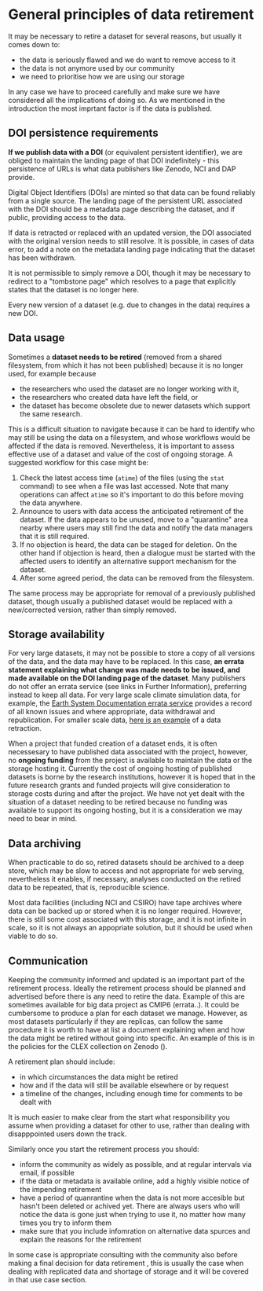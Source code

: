 # General principles of data retirement

It may be necessary to retire a dataset for several reasons, but usually it comes down to:

- the data is seriously flawed and we do want to remove access to it
- the data is not anymore used by our community
- we need to prioritise how we are using our storage

In any case we have to proceed carefully and make sure we have considered all the implications of doing so. As we mentioned in the introduction the most imprtant factor is if the data is published.

## DOI persistence requirements

**If we publish data with a DOI** (or equivalent persistent identifier), we are obliged to maintain the landing page of that DOI indefinitely - this persistence of URLs is what data publishers like Zenodo, NCI and DAP provide. 

Digital Object Identifiers (DOIs) are minted so that data can be found reliably from a single source. The landing page of the persistent URL associated with the DOI should be a metadata page describing the dataset, and if public, providing access to the data.

If data is retracted or replaced with an updated version, the DOI associated with the original version needs to still resolve. It is possible, in cases of data error, to add a note on the metadata landing page indicating that the dataset has been withdrawn.

It is not permissible to simply remove a DOI, though it may be necessary to redirect to a "tombstone page" which resolves to a page that explicitly states that the dataset is no longer here.

Every new version of a dataset (e.g. due to changes in the data) requires a new DOI.

## Data usage
Sometimes a **dataset needs to be retired** (removed from a shared filesystem, from which it has not been published) because it is no longer used, for example because 
- the researchers who used the dataset are no longer working with it, 
- the researchers who created data have left the field, or 
- the dataset has become obsolete due to newer datasets which support the same research. 

This is a difficult situation to navigate because it can be hard to identify who may still be using the data on a filesystem, and whose workflows would be affected if the data is removed. Nevertheless, it is important to assess effective use of a dataset and value of the cost of ongoing storage. A suggested workflow for this case might be:
1. Check the latest access time (`atime`) of the files (using the `stat` command) to see when a file was last accessed. Note that many operations can affect `atime` so it's important to do this before moving the data anywhere.
2. Announce to users with data access the anticipated retirement of the dataset. If the data appears to be unused, move to a "quarantine" area nearby where users may still find the data and notify the data managers that it is still required.
3. If no objection is heard, the data can be staged for deletion. On the other hand if objection is heard, then a dialogue must be started with the affected users to identify an alternative support mechanism for the dataset.
4. After some agreed period, the data can be removed from the filesystem.

The same process may be appropriate for removal of a previously published dataset, though usually a published dataset would be replaced with a new/corrected version, rather than simply removed.

## Storage availability
For very large datasets, it may not be possible to store a copy of all versions of the data, and the data may have to be replaced. In this case, **an errata statement explaining what change was made needs to be issued, and made available on the DOI landing page of the dataset**. Many publishers do not offer an errata service (see links in Further Information), preferring instead to keep all data. For very large scale climate simulation data, for example, the [Earth System Documentation errata service](https://errata.es-doc.org/static/index.html) provides a record of all known issues and where appropriate, data withdrawal and republication. For smaller scale data, [here is an example](https://research.jcu.edu.au/data/published/1507eae78675ccfb3843eb9d004cbb96/) of a data retraction.

When a project that funded creation of a dataset ends, it is often necessesary to have published data associated with the project, however, no **ongoing funding** from the project is available to maintain the data or the storage hosting it. Currently the cost of ongoing hosting of published datasets is borne by the research institutions, however it is hoped that in the future research grants and funded projects will give consideration to storage costs during and after the project.
We have not yet dealt with the situation of a dataset needing to be retired because no funding was available to support its ongoing hosting, but it is a consideration we may need to bear in mind.

## Data archiving

When practicable to do so, retired datasets should be archived to a deep store, which may be slow to access and not appropriate for web serving, nevertheless it enables, if necessary, analyses conducted on the retired data to be repeated, that is, reproducible science.

Most data facilities (including NCI and CSIRO) have tape archives where data can be backed up or stored when it is no longer required. However, there is still some cost associated with this storage, and it is not infinite in scale, so it is not always an appopriate solution, but it should be used when viable to do so.

## Communication

Keeping the community informed and updated is an important part of the retirement process.
Ideally the retirement process should be planned and advertised before there is any need to retire the data. Example of this are sometimes available for big data project as CMIP6 (errata..). It could be cumbersome to produce a plan for each dataset we manage. However, as most datasets particularly if they are replicas, can follow the same procedure it is worth to have at list a document explaining when and how the data might be retired without going into specific. An example of this is in the policies for the CLEX collection on Zenodo ().

A retirement plan should include:
- in which circumstances the data might be retired
- how and if the data will still be available elsewhere or by request
- a timeline of the changes, including enough time for comments to be dealt with 

It is much easier to make clear from the start what responsibility you assume when providing a dataset for other to use, rather than dealing with disapppointed users down the track.

Similarly once you start the retirement process you should:
- inform the community as widely as possible, and at regular intervals via email, if possible
- if the data or metadata is available online, add a highly visible notice of the impending retirement
- have a period of quanrantine when the data is not more accesible but hasn't been deleted or achived yet. There are always users who will notice the data is gone just when trying to use it, no matter how many times you try to inform them
- make sure that you include infomration on alternative data spurces and explain the reasons for the retirement

In some case is appropriate consulting with the community also before making a final decision for data retirement , this is usually the case when dealing with replicated data and shortage of storage and it will be covered in that use case section. 


